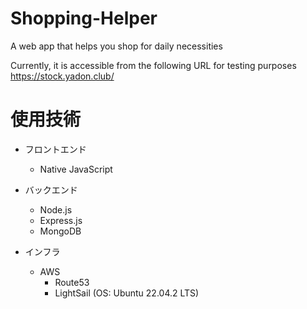 # Shopping-Helper
A web app that helps you shop for daily necessities

Currently, it is accessible from the following URL for testing purposes
https://stock.yadon.club/


# 使用技術
- フロントエンド
  - Native JavaScript
- バックエンド
  - Node.js
  - Express.js
  - MongoDB
 
 - インフラ
   - AWS
     - Route53
     - LightSail (OS: Ubuntu 22.04.2 LTS)
